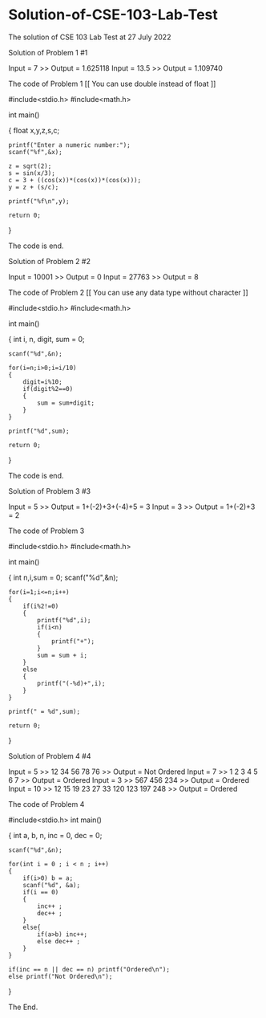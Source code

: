# Solution-of-CSE-103-Lab-Test
The solution of CSE 103 Lab Test at 27 July 2022                

Solution of Problem 1                                           #1

Input  =    7  >>  Output = 1.625118
Input  =  13.5 >>  Output = 1.109740

The code of Problem 1
[[ You can use double instead of float ]]

#include<stdio.h>
#include<math.h>

int main()

{
    float x,y,z,s,c;

    printf("Enter a numeric number:");
    scanf("%f",&x);

    z = sqrt(2);
    s = sin(x/3);
    c = 3 + ((cos(x))*(cos(x))*(cos(x)));
    y = z + (s/c);

    printf("%f\n",y);

    return 0;
}

The code is end.

Solution of Problem 2                                           #2

Input = 10001 >> Output = 0
Input = 27763 >> Output = 8 

The code of Problem 2
[[ You can use any data type without character ]]

#include<stdio.h>
#include<math.h>

int main()

{
    int i, n, digit, sum = 0;

    scanf("%d",&n);

    for(i=n;i>0;i=i/10)
    {
        digit=i%10;
        if(digit%2==0)
        {
            sum = sum+digit;
        }
    }

    printf("%d",sum);

    return 0;
}

The code is end.

Solution of Problem 3                                           #3

Input = 5 >> Output = 1+(-2)+3+(-4)+5 = 3
Input = 3 >> Output = 1+(-2)+3        = 2

The code of Problem 3

#include<stdio.h>
#include<math.h>

int main()

{
    int n,i,sum = 0;
    scanf("%d",&n);

    for(i=1;i<=n;i++)
    {
        if(i%2!=0)
        {
            printf("%d",i);
            if(i<n)
            {
                printf("+");
            }
            sum = sum + i;
        }
        else
        {
            printf("(-%d)+",i);
        }
    }

    printf(" = %d",sum);

    return 0;
}

Solution of Problem 4                                           #4

Input = 5  >> 12 34 56 78 76                      >> Output = Not Ordered
Input = 7  >> 1 2 3 4 5 6 7                       >> Output = Ordered
Input = 3  >> 567 456 234                         >> Output = Ordered
Input = 10 >> 12 15 19 23 27 33 120 123 197 248   >> Output = Ordered

The code of Problem 4

#include<stdio.h>
int main()

{
    int a, b, n, inc = 0, dec = 0;

    scanf("%d",&n);

    for(int i = 0 ; i < n ; i++)
    {
        if(i>0) b = a;
        scanf("%d", &a);
        if(i == 0)
        {
            inc++ ;
            dec++ ;
        }
        else{
            if(a>b) inc++;
            else dec++ ;
        }
    }

    if(inc == n || dec == n) printf("Ordered\n");
    else printf("Not Ordered\n");

}


The End.
